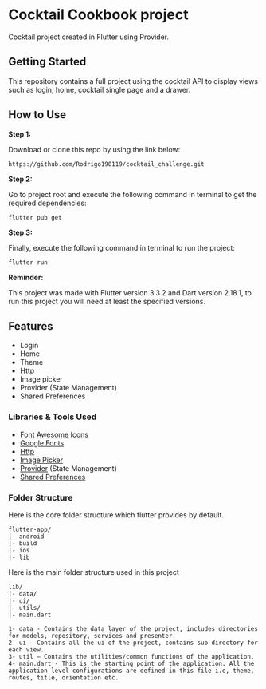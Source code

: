 # Cocktail Cookbook project

Cocktail project created in Flutter using Provider.

## Getting Started

This repository contains a full project using the cocktail API to display views such as login, home, cocktail single page and a drawer.

## How to Use
**Step 1:**

Download or clone this repo by using the link below:
```
https://github.com/Rodrigo190119/cocktail_challenge.git
```

**Step 2:**

Go to project root and execute the following command in terminal to get the required dependencies:
```
flutter pub get 
```

**Step 3:**

Finally, execute the following command in terminal to run the project:
```
flutter run 
```

**Reminder:**

This project was made with Flutter version 3.3.2 and Dart version 2.18.1, to run this project you will need at least the specified versions.

## Features

* Login
* Home
* Theme
* Http
* Image picker
* Provider (State Management)
* Shared Preferences

### Libraries & Tools Used

* [Font Awesome Icons](https://pub.dev/packages/font_awesome_flutter)
* [Google Fonts](https://pub.dev/packages/google_fonts)
* [Http](https://pub.dev/packages/http)
* [Image Picker](https://pub.dev/packages/image_picker)
* [Provider](https://pub.dev/packages/provider) (State Management)
* [Shared Preferences](https://pub.dev/packages/shared_preferences)

### Folder Structure
Here is the core folder structure which flutter provides by default.
```
flutter-app/
|- android
|- build
|- ios
|- lib
```

Here is the main folder structure used in this project
```
lib/
|- data/
|- ui/
|- utils/
|- main.dart
```

```
1- data - Contains the data layer of the project, includes directories for models, repository, services and presenter.
2- ui — Contains all the ui of the project, contains sub directory for each view.
3- util — Contains the utilities/common functions of the application.
4- main.dart - This is the starting point of the application. All the application level configurations are defined in this file i.e, theme, routes, title, orientation etc.
```
